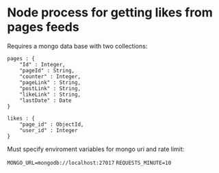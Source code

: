 # Node process for getting likes from pages feeds

Requires a mongo data base with two collections:
```
pages : {
    "Id" : Integer, 
    "pageId" : String, 
    "counter" : Integer, 
    "pageLink" : String, 
    "postLink" : String, 
    "likeLink" : String, 
    "lastDate" : Date
}
```
```
likes : {
    "page_id" : ObjectId, 
    "user_id" : Integer
}
```

Must specify enviroment variables for mongo uri and rate limit:

`MONGO_URL=mongodb://localhost:27017`
`REQUESTS_MINUTE=10`
